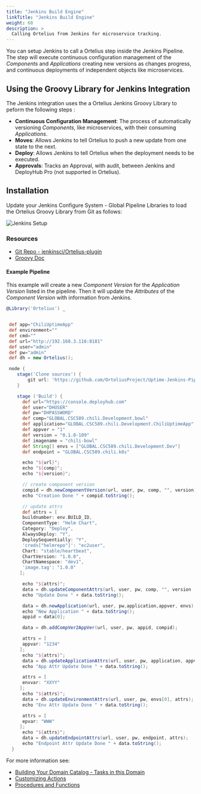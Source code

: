 ```yaml
---
title: "Jenkins Build Engine"
linkTitle: "Jenkins Build Engine"
weight: 68
description: >
  Calling Ortelius from Jenkins for microservice tracking.
---
```


You can setup Jenkins to call a Ortelius step inside the Jenkins Pipeline. The step will execute continuous configuration management of the _Components_ and _Applications_ creating new versions as changes progress, and continuous deployments of independent objects like microservices.

## Using the Groovy Library for Jenkins Integration

The Jenkins integration uses the a Ortelius Jenkins Groovy Library to peform the following steps :

- **Continuous Configuration Management**: The process of automatically versioning _Components_, like microservices, with their consuming _Applications_.
- **Moves**:  Allows Jenkins to tell Ortelius to push a new update from one state to the next.
- **Deploy**: Allows Jenkins to tell Ortelius when the deployment needs to be executed.
- **Approvals**: Tracks an Approval, with audit, between Jenkins and DeployHub Pro (not supported in Ortelius).

## Installation

Update your Jenkins Configure System - Global Pipeline Libraries to load the Ortelius Groovy Library from Git as follows:

![Jenkins Setup](/guides/userguide/images/jenkins-setup.png)

### Resources

- [Git Repo - jenkinsci/Ortelius-plugin](https://github.com/jenkinsci/Ortelius-plugin)
- [Groovy Doc](/groovydoc/DefaultPackage/Ortelius.html)

#### Example Pipeline

This example will create a new _Component Version_ for the _Application Version_ listed in the pipeline.  Then it will update the _Attributes_ of the _Component Version_ with information from Jenkins.

``` groovy
@Library('Ortelius') _


 def app="ChiliUptimeApp"
 def environment=""
 def cmd=""
 def url="http://192.168.3.116:8181"
 def user="admin"
 def pw="admin"
 def dh = new Ortelius();

 node {
    stage('Clone sources') {
        git url: 'https://github.com/OrteliusProject/Uptime-Jenkins-Pipeline.git'
    }

    stage ('Build') {
      def url="https://console.deployhub.com"
      def user="DHUSER"
      def pw="DHPASSWORD"
      def comp="GLOBAL.CSC589.chili.Development.bowl"
      def application="GLOBAL.CSC589.chili.Development.ChiliUptimeApp"
      def appver = "1"
      def version = "0.1.0-109"
      def imagename = "chili-bowl"
      def String[] envs = ["GLOBAL.CSC589.chili.Development.Dev"]
      def endpoint = "GLOBAL.CSC589.chili.k8s"

      echo "${url}";
      echo "${comp}";
      echo "${version}";

      // create component version
      compid = dh.newComponentVersion(url, user, pw, comp, "", version);
      echo "Creation Done " + compid.toString();

      // update attrs
      def attrs = [
      buildnumber: env.BUILD_ID,
      ComponentType: "Helm Chart",
      Category: "Deploy",
      AlwaysDeploy: "Y",
      DeploySequentially: "Y",
      'creds["helmrepo"]': "ec2user",
      Chart: "stable/heartbeat",
      ChartVersion: "1.0.0",
      ChartNamespace: "dev1",
      'image.tag': "1.0.0"
     ];

      echo "${attrs}";
      data = dh.updateComponentAttrs(url, user, pw, comp, "", version , attrs);
      echo "Update Done " + data.toString();

      data = dh.newApplication(url, user, pw,application,appver, envs);
      echo "New Application " + data.toString();
      appid = data[0];

      data = dh.addCompVer2AppVer(url, user, pw, appid, compid);

      attrs = [
      appvar: "1234"
     ];
      echo "${attrs}";
      data = dh.updateApplicationAttrs(url, user, pw, application, appver , attrs);
      echo "App Attr Update Done " + data.toString();

      attrs = [
      envvar: "XXYY"
     ];
      echo "${attrs}";
      data = dh.updateEnvironmentAttrs(url, user, pw, envs[0], attrs);
      echo "Env Attr Update Done " + data.toString();

      attrs = [
      epvar: "WWW"
     ];
      echo "${attrs}";
      data = dh.updateEndpointAttrs(url, user, pw, endpoint, attrs);
      echo "Endpoint Attr Update Done " + data.toString();
  }

```

For more information see:

- [Building Your Domain Catalog - Tasks in this Domain](/guides/userguide/first-steps/2-defining-domains/)
- [Customizing Actions](/guides/userguide/first-steps/2-define-your-actions/)
- [Procedures and Functions](/guides/userguide/customizations/2-define-your-functions-and-procedures/)
